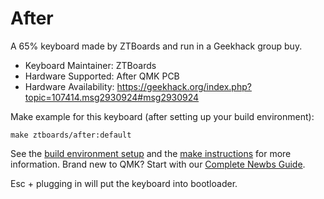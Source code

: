 # After

A 65% keyboard made by ZTBoards and run in a Geekhack group buy.

* Keyboard Maintainer: ZTBoards
* Hardware Supported: After QMK PCB
* Hardware Availability: https://geekhack.org/index.php?topic=107414.msg2930924#msg2930924

Make example for this keyboard (after setting up your build environment):

    make ztboards/after:default

See the [build environment setup](https://docs.qmk.fm/#/getting_started_build_tools) and the [make instructions](https://docs.qmk.fm/#/getting_started_make_guide) for more information. Brand new to QMK? Start with our [Complete Newbs Guide](https://docs.qmk.fm/#/newbs).

Esc + plugging in will put the keyboard into bootloader. 